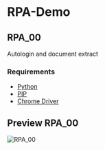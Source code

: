 # RPA-Demo
 
## RPA_00
Autologin and document extract

### Requirements
* [Python](https://www.python.org/downloads/)
* [PIP](https://pip.pypa.io/en/stable/cli/pip_download/)
* [Chrome Driver](https://chromedriver.chromium.org/downloads)

## Preview RPA_00
![RPA_00](https://media.giphy.com/media/hWOZxWCvtmhijm3eW7/giphy.gif)

